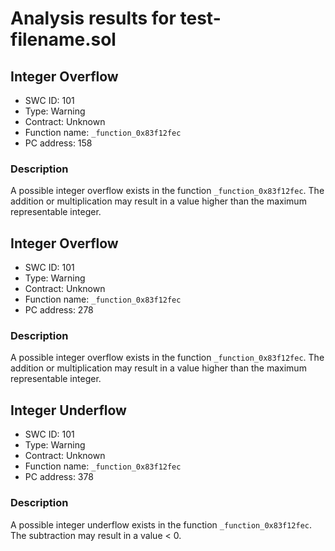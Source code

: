 # Analysis results for test-filename.sol

## Integer Overflow
- SWC ID: 101
- Type: Warning
- Contract: Unknown
- Function name: `_function_0x83f12fec`
- PC address: 158

### Description

A possible integer overflow exists in the function `_function_0x83f12fec`.
The addition or multiplication may result in a value higher than the maximum representable integer.

## Integer Overflow
- SWC ID: 101
- Type: Warning
- Contract: Unknown
- Function name: `_function_0x83f12fec`
- PC address: 278

### Description

A possible integer overflow exists in the function `_function_0x83f12fec`.
The addition or multiplication may result in a value higher than the maximum representable integer.

## Integer Underflow
- SWC ID: 101
- Type: Warning
- Contract: Unknown
- Function name: `_function_0x83f12fec`
- PC address: 378

### Description

A possible integer underflow exists in the function `_function_0x83f12fec`.
The subtraction may result in a value < 0.
